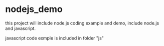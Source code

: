 # nodejs_demo
this project will include node.js coding example and demo, include node.js and javascript.

javascript code exmple is included in folder "js"
